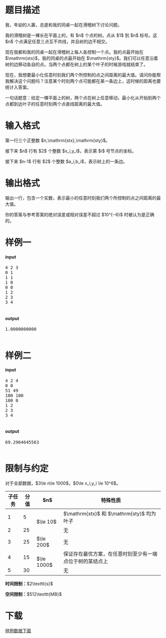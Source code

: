 # 题目描述

<p>我，年幼的人赢，总是和我的同桌一起在滑稽树下讨论问题。</p>
<p>我的滑稽树是一棵长在平面上的，有 $n$ 个点的树。点从 $1$ 到 $n$ 标号。这 $n$ 个点满足任意三点互不共线，并且树的边不相交。</p>
<p>现在我都和我的同桌一起在滑稽树上每人各控制一个点。我的点最开始在 $\mathrm{stx}$，我的同桌的点最开始在 $\mathrm{sty}$。我们可以任意沿着树的边移动各自的点。当两个点都在树上的某个叶子的时候游戏就结束了。</p>
<p>现在，我想要最小化任意时刻我们两个所控制的点之间距离的最大值。请问你能帮我解决这个问题吗？注意某个时刻两个点可能都在某一条边上，这时候的距离也要统计入答案。</p>
<p>一句话题意：给定一棵平面上的树，两个点在树上任意移动，最小化从开始到两个点都到达叶子的任意时刻两个点直线距离的最大值。</p>

# 输入格式


<p>第一行三个正整数 $n,\mathrm{stx},\mathrm{sty}$。</p>
<p>接下来 $n$ 行有 $2$ 个整数 $x_i,y_i$，表示第 $i$ 号节点的坐标。</p>
<p>接下来 $n-1$ 行有 $2$ 个整数 $a_i,b_i$，表示树上的一条边。</p>

# 输出格式


<p>输出一行，包含一个实数，表示最小的任意时刻我们两个所控制的点之间距离的最大值。</p>
<p>你的答案与参考答案的绝对误差或相对误差不超过 $10^{−6}$ 时被认为是正确的。</p>

# 样例一


<h4>input</h4>
<pre>4 2 3
0 1
1 1
1 0
0 0
1 2
2 3
3 4

</pre>

<h4>output</h4>
<pre>1.0000000000

</pre>


# 样例二


<h4>input</h4>
<pre>4 2 4
0 0
51 49
100 100
100 0
1 2
2 3
3 4

</pre>

<h4>output</h4>
<pre>69.2964645563

</pre>


# 限制与约定


<p>对于全部数据，$3\le n\le 1000$，$0\le x_i,y_i \le 10^6$。</p>
<div class="table-responsive">
 <table class="table table-bordered table-text-center table-vertical-middle"><thead><tr><th>子任务</th>
    <th>分值</th>
    <th>$n$</th>
    <th>特殊性质</th>
   </tr></thead><tbody><tr><td>1</td>
    <td>5</td>
    <td rowspan="2">$\le 10$</td>
    <td>$\mathrm{stx}$ 和 $\mathrm{sty}$ 均为叶子</td>
   </tr><tr><td>2</td>
    <td>25</td>
    <td>无</td>
   </tr><tr><td>3</td>
    <td>25</td>
    <td>$\le 200$</td>
    <td>无</td>
   </tr><tr><td>4</td>
    <td>15</td>
    <td rowspan="2">$\le 1000$</td>
    <td>保证存在最优方案，在任意时刻至少有一端点位于树的某结点上</td>
   </tr><tr><td>5</td>
     <td>30</td>
     <td>无</td>
   </tr></tbody></table></div>


<p><strong>时间限制：</strong>$2\texttt{s}$</p>
<p><strong>空间限制：</strong>$512\texttt{MB}$</p>

# 下载


<p><a href="/download.php?type=problem&amp;id=371">样例数据下载</a></p>
